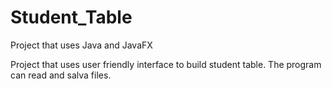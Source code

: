 # Student_Table
Project that uses Java and JavaFX

Project that uses user friendly interface to build student table.
The program can read and salva files.
